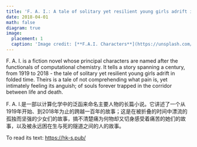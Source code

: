 ```yaml
---
title: 'F. A. I.: A tale of solitary yet resilient young girls adrift in folded time'
date: 2018-04-01
math: false
diagram: true
image:
  placement: 1
  caption: 'Image credit: [**F.A.I. Characters**](https://unsplash.com/photos/OGZtQF8iC0g)'
---
```

F. A. I. is a fiction novel whose principal characters are named after the functionals of computational chemistry. It tells a story spanning a century, from 1919 to 2018 - the tale of solitary yet resilient young girls adrift in folded time. Theirs is a tale of not comprehending what pain is, yet intimately feeling its anguish; of souls forever trapped in the corridor between life and death.

F. A. I.是一部以计算化学中的泛函来命名主要人物的长篇小说。它讲述了一个从1919年开始、到2018年为止的跨越一百年的故事；这是在被折叠的时间中漂流的孤独而坚强的少女们的故事，搞不清楚痛为何物却又切身感受着痛苦的她们的故事，以及被永远困在生与死的隧道之间的人的故事。

To read its text: <https://hk-s.pub/>

